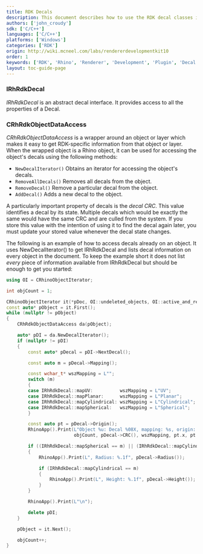 ```yaml
---
title: RDK Decals
description: This document describes how to use the RDK decal classes in C/C++.
authors: ['john_croudy']
sdk: ['C/C++']
languages: ['C/C++']
platforms: ['Windows']
categories: ['RDK']
origin: http://wiki.mcneel.com/labs/rendererdevelopmentkit10
order: 1
keywords: ['RDK', 'Rhino', 'Renderer', 'Development', 'Plugin', 'Decal']
layout: toc-guide-page
---
```

### IRhRdkDecal
<a name="IRhRdkDecal"></a>
_IRhRdkDecal_ is an abstract decal interface. It provides access to all the properties of a Decal.

### CRhRdkObjectDataAccess
<a name="CRhRdkObjectDataAccess"></a>
_CRhRdkObjectDataAccess_ is a wrapper around an object or layer which makes it easy to get RDK-specific information from that object or layer. When the wrapped object is a Rhino object, it can be used for accessing the object's decals using the following methods:

* `NewDecalIterator()` Obtains an iterator for accessing the object's decals.
* `RemoveAllDecals()` Removes all decals from the object.
* `RemoveDecal()` Remove a particular decal from the object.
* `AddDecal()` Adds a new decal to the object.

A particularly important property of decals is the _decal CRC_. This value identifies a decal by its state. Multiple decals which would be exactly the same would have the same CRC and are culled from the system. If you store this value with the intention of using it to find the decal again later, you must update your stored value whenever the decal state changes.

The following is an example of how to access decals already on an object. It uses NewDecalIterator() to get IRhRdkDecal and lists decal information on every object in the document. To keep the example short it does not list _every_ piece of information available from IRhRdkDecal but should be enough to get you started:
```cpp
using OI = CRhinoObjectIterator;

int objCount = 1;

CRhinoObjectIterator it(*pDoc, OI::undeleted_objects, OI::active_and_reference_objects);
const auto* pObject = it.First();
while (nullptr != pObject)
{
	CRhRdkObjectDataAccess da(pObject);

	auto* pDI = da.NewDecalIterator();
	if (nullptr != pDI)
	{
		const auto* pDecal = pDI->NextDecal();

		const auto m = pDecal->Mapping();

		const wchar_t* wszMapping = L"";
		switch (m)
		{
		case IRhRdkDecal::mapUV:          wszMapping = L"UV";          break;
		case IRhRdkDecal::mapPlanar:      wszMapping = L"Planar";      break;
		case IRhRdkDecal::mapCylindrical: wszMapping = L"Cylindrical"; break;
		case IRhRdkDecal::mapSpherical:   wszMapping = L"Spherical";   break;
		}

		const auto pt = pDecal->Origin();
		RhinoApp().Print(L"Object %u: Decal %08X, mapping: %s, origin: (%.1f, %.1f, %.1f)",
		                 objCount, pDecal->CRC(), wszMapping, pt.x, pt.y, pt.z);

		if ((IRhRdkDecal::mapSpherical == m) || (IRhRdkDecal::mapCylindrical == m))
		{
			RhinoApp().Print(L", Radius: %.1f", pDecal->Radius());

			if (IRhRdkDecal::mapCylindrical == m)
			{
				RhinoApp().Print(L", Height: %.1f", pDecal->Height());
			}
		}

		RhinoApp().Print(L"\n");

		delete pDI;
	}

	pObject = it.Next();

	objCount++;
}
```
